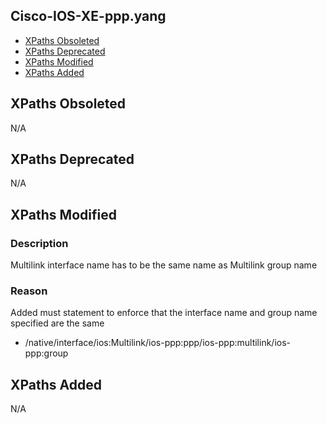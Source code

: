 ## Cisco-IOS-XE-ppp.yang

- [XPaths Obsoleted](#xpaths-obsoleted)
- [XPaths Deprecated](#xpaths-deprecated)
- [XPaths Modified](#xpaths-modified)
- [XPaths Added](#xpaths-added)

## XPaths Obsoleted

N/A

## XPaths Deprecated

N/A

## XPaths Modified

### Description

Multilink interface name has to be the same name as Multilink group name

### Reason

Added must statement to enforce that the interface name and group name specified are the same

- /native/interface/ios:Multilink/ios-ppp:ppp/ios-ppp:multilink/ios-ppp:group

## XPaths Added

N/A







